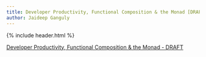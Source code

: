 ```yaml
---
title: Developer Productivity, Functional Composition & the Monad [DRAFT] by Jaideep Ganguly
author: Jaideep Ganguly
---
```


{% include header.html %}

[Developer Productivity, Functional Composition & the Monad - DRAFT](/assets/kotlin_monad.pdf)

